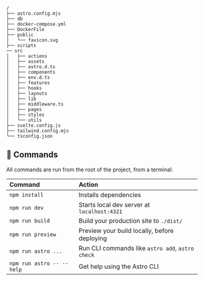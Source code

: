```text
/
├── astro.config.mjs
├── db
├── docker-compose.yml
├── DockerFile
├── public
│   └── favicon.svg
├── scripts
── src
│   ├── actions
│   ├── assets
│   ├── astro.d.ts
│   ├── components
│   ├── env.d.ts
│   ├── features
│   ├── hooks
│   ├── layouts
│   ├── lib
│   ├── middleware.ts
│   ├── pages
│   ├── styles
│   └── utils
├── svelte.config.js
├── tailwind.config.mjs
└── tsconfig.json
```
## 🧞 Commands

All commands are run from the root of the project, from a terminal:

| Command                   | Action                                           |
| :------------------------ | :----------------------------------------------- |
| `npm install`             | Installs dependencies                            |
| `npm run dev`             | Starts local dev server at `localhost:4321`      |
| `npm run build`           | Build your production site to `./dist/`          |
| `npm run preview`         | Preview your build locally, before deploying     |
| `npm run astro ...`       | Run CLI commands like `astro add`, `astro check` |
| `npm run astro -- --help` | Get help using the Astro CLI                     |



